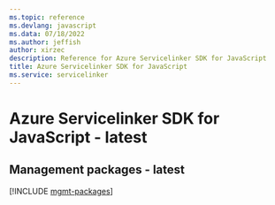 ```yaml
---
ms.topic: reference
ms.devlang: javascript
ms.data: 07/18/2022
ms.author: jeffish
author: xirzec
description: Reference for Azure Servicelinker SDK for JavaScript
title: Azure Servicelinker SDK for JavaScript
ms.service: servicelinker
---
```

# Azure Servicelinker SDK for JavaScript - latest

## Management packages - latest
[!INCLUDE [mgmt-packages](servicelinker-mgmt-index.md)]
